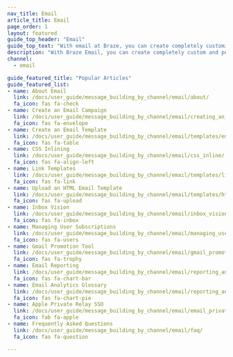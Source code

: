 ```yaml
---
nav_title: Email
article_title: Email
page_order: 1
layout: featured
guide_top_header: "Email"
guide_top_text: "With email at Braze, you can create completely customized and personalized email messages in either campaigns or Canvas that will grab your user's attention fast. Check out the articles below to learn more."
description: "With Braze Email, you can create completely custom and personalized email messages in either campaigns or Canvas that will grab your user's attention fast. Check out the articles below to learn more."
channel:
  - email

guide_featured_title: "Popular Articles"
guide_featured_list:
- name: About Email
  link: /docs/user_guide/message_building_by_channel/email/about/
  fa_icon: fas fa-check
- name: Create an Email Campaign
  link: /docs/user_guide/message_building_by_channel/email/creating_an_email_campaign/
  fa_icon: fas fa-envelope
- name: Create an Email Template
  link: /docs/user_guide/message_building_by_channel/email/templates/email_template/
  fa_icon: fas fa-table
- name: CSS Inlining
  link: /docs/user_guide/message_building_by_channel/email/css_inline/
  fa_icon: fas fa-align-left
- name: Link Templates
  link: /docs/user_guide/message_building_by_channel/email/templates/link_template/
  fa_icon: fas fa-link
- name: Upload an HTML Email Template
  link: /docs/user_guide/message_building_by_channel/email/templates/html_email_template/
  fa_icon: fas fa-upload
- name: Inbox Vision
  link: /docs/user_guide/message_building_by_channel/email/inbox_vision/
  fa_icon: fas fa-inbox
- name: Managing User Subscriptions
  link: /docs/user_guide/message_building_by_channel/email/managing_user_subscriptions/
  fa_icon: fas fa-users
- name: Gmail Promotion Tool
  link: /docs/user_guide/message_building_by_channel/email/gmail_promotions_tab/
  fa_icon: fas fa-trophy
- name: Email Reporting
  link: /docs/user_guide/message_building_by_channel/email/reporting_and_analytics/email_reporting/
  fa_icon: fas fa-chart-bar
- name: Email Analytics Glossary
  link: /docs/user_guide/message_building_by_channel/email/reporting_and_analytics/analytics_glossary/
  fa_icon: fas fa-chart-pie
- name: Apple Private Relay SSO
  link: /docs/user_guide/message_building_by_channel/email/email_private_relay_apple_sso/
  fa_icon: fab fa-apple
- name: Frequently Asked Questions
  link: /docs/user_guide/message_building_by_channel/email/faq/
  fa_icon: fas fa-question

---
```

